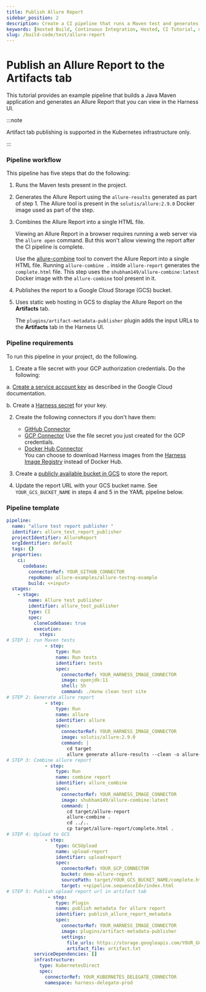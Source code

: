 ```yaml
---
title: Publish Allure Report
sidebar_position: 2
description: Create a CI pipeline that runs a Maven test and generates an Allure Report that you can view in the Harness UI.
keywords: [Hosted Build, Continuous Integration, Hosted, CI Tutorial, maven, Allure]
slug: /build-code/test/allure-report
---
```


# Publish an Allure Report to the Artifacts tab 

This tutorial provides an example pipeline that builds a Java Maven application and generates an Allure Report that you can view in the Harness UI. 

:::note

Artifact tab publishing is supported in the Kubernetes infrastructure only.

:::

### Pipeline workflow 

This pipeline has five steps that do the following: 

1. Runs the Maven tests present in the project. 

2. Generates the Allure Report using the `allure-results` generated as part of step 1. The Allure tool is present in the `solutis/allure:2.9.0` Docker image used as part of the step.

3. Combines the Allure Report into a single HTML file.
   
   Viewing an Allure Report in a browser requires running a web server via the `allure open` command. But this won't allow viewing the report after the CI pipeline is complete.

   Use the [allure-combine](https://pypi.org/project/allure-combine/) tool to convert the Allure Report into a single HTML file. Running `allure-combine .` inside `allure-report` generates the `complete.html` file. This step uses the  `shubham149/allure-combine:latest` Docker image with the `allure-combine` tool present in it.

4. Publishes the report to a  Google Cloud Storage (GCS) bucket.
 
5. Uses static web hosting in GCS to display the Allure Report on the **Artifacts** tab. 
   
   The `plugins/artifact-metadata-publisher` plugin adds the input URLs to the **Artifacts** tab in the Harness UI.


### Pipeline requirements

To run this pipeline in your project, do the following.

1. Create a file secret with your GCP authorization credentials. Do the following:

  a. [Create a service account key](https://cloud.google.com/iam/docs/creating-managing-service-account-keys#creating) as described in the Google Cloud documentation. 

  b. Create a [Harness secret](https://developer.harness.io/docs/platform/Secrets/add-file-secrets) for your key. 

2. Create the following connectors if you don't have them:

   -  [GitHub Connector](https://developer.harness.io/docs/platform/Resources/Connectors/add-a-git-hub-connector)
   - [GCP Connector](https://developer.harness.io/docs/platform/Connectors/Cloud-providers/connect-to-google-cloud-platform-gcp) 
      Use the file secret you just created for the GCP credentials.
   - [Docker Hub Connector](https://developer.harness.io/docs/platform/Connectors/Artifact-Repositories/connect-to-harness-container-image-registry-using-docker-connector)  
      You can choose to download Harness images from the [Harness Image Registry](https://developer.harness.io/docs/platform/Connectors/Artifact-Repositories/connect-to-harness-container-image-registry-using-docker-connector) instead of Docker Hub.

3.  Create a [publicly available bucket in GCS](https://cloud.google.com/storage/docs/access-control/making-data-public#objects) to store the report. 

4.  Update the report URL with your GCS bucket name. See `YOUR_GCS_BUCKET_NAME` in steps 4 and 5 in the YAML pipeline below.

### Pipeline template

```yaml
pipeline:
  name: "allure test report publisher "
  identifier: allure_test_report_publisher
  projectIdentifier: AllureReport
  orgIdentifier: default
  tags: {}
  properties:
    ci:
      codebase:
        connectorRef: YOUR_GITHUB_CONNECTOR
        repoName: allure-examples/allure-testng-example
        build: <+input>
  stages:
    - stage:
        name: Allure test publisher
        identifier: allure_test_publisher
        type: CI
        spec:
          cloneCodebase: true
          execution:
            steps:
# STEP 1: run Maven tests
              - step:               
                  type: Run
                  name: Run tests
                  identifier: tests
                  spec:
                    connectorRef: YOUR_HARNESS_IMAGE_CONNECTOR
                    image: openjdk:11
                    shell: Sh
                    command: ./mvnw clean test site
# STEP 2: Generate allure report
              - step:               
                  type: Run
                  name: allure
                  identifier: allure
                  spec:
                    connectorRef: YOUR_HARNESS_IMAGE_CONNECTOR
                    image: solutis/allure:2.9.0
                    command: |
                      cd target
                      allure generate allure-results --clean -o allure-report
# STEP 3: Combine allure report 
              - step:               
                  type: Run
                  name: combine report
                  identifier: allure_combine
                  spec:
                    connectorRef: YOUR_HARNESS_IMAGE_CONNECTOR
                    image: shubham149/allure-combine:latest
                    command: |
                      cd target/allure-report
                      allure-combine .
                      cd ../..
                      cp target/allure-report/complete.html .
# STEP 4: Upload to GCS
              - step:                
                  type: GCSUpload
                  name: upload-report
                  identifier: uploadreport
                  spec:
                    connectorRef: YOUR_GCP_CONNECTOR
                    bucket: demo-allure-report
                    sourcePath: target/YOUR_GCS_BUCKET_NAME/complete.html
                    target: <+pipeline.sequenceId>/index.html
# STEP 5: Publish upload report url in artifact tab
               - step:                 
                  type: Plugin
                  name: publish metadata for allure report
                  identifier: publish_allure_report_metadata
                  spec:
                    connectorRef: YOUR_HARNESS_IMAGE_CONNECTOR
                    image: plugins/artifact-metadata-publisher
                    settings:
                      file_urls: https://storage.googleapis.com/YOUR_GCS_BUCKET_NAME/<+pipeline.sequenceId>/index.html
                      artifact_file: artifact.txt
          serviceDependencies: []
          infrastructure:
            type: KubernetesDirect
            spec:
              connectorRef: YOUR_KUBERNETES_DELEGATE_CONNECTOR
              namespace: harness-delegate-prod
```
